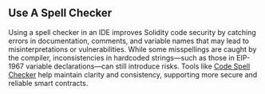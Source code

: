 ## Use A Spell Checker

Using a spell checker in an IDE improves Solidity code security by catching errors in documentation, comments, and variable names that may lead to misinterpretations or vulnerabilities. While some misspellings are caught by the compiler, inconsistencies in hardcoded strings—such as those in EIP-1967 variable declarations—can still introduce risks. Tools like [Code Spell Checker](https://marketplace.visualstudio.com/items?itemName=streetsidesoftware.code-spell-checker) help maintain clarity and consistency, supporting more secure and reliable smart contracts.